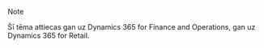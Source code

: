 > [!NOTE]
> Šī tēma attiecas gan uz Dynamics 365 for Finance and Operations, gan uz Dynamics 365 for Retail. 